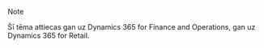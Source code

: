 > [!NOTE]
> Šī tēma attiecas gan uz Dynamics 365 for Finance and Operations, gan uz Dynamics 365 for Retail. 